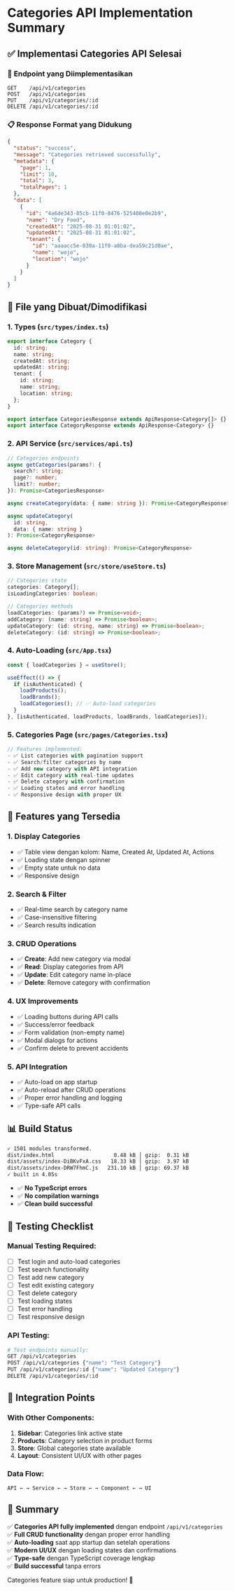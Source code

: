# Categories API Implementation Summary

## ✅ Implementasi Categories API Selesai

### 🎯 **Endpoint yang Diimplementasikan**

```
GET    /api/v1/categories
POST   /api/v1/categories
PUT    /api/v1/categories/:id
DELETE /api/v1/categories/:id
```

### 📋 **Response Format yang Didukung**

```json
{
  "status": "success",
  "message": "Categories retrieved successfully",
  "metadata": {
    "page": 1,
    "limit": 10,
    "total": 3,
    "totalPages": 1
  },
  "data": [
    {
      "id": "4a6de343-85cb-11f0-8476-525400e0e2b9",
      "name": "Dry Food",
      "createdAt": "2025-08-31 01:01:02",
      "updatedAt": "2025-08-31 01:01:02",
      "tenant": {
        "id": "aaaacc5e-830a-11f0-a0ba-dea59c21d0ae",
        "name": "wojo",
        "location": "wojo"
      }
    }
  ]
}
```

## 🔧 **File yang Dibuat/Dimodifikasi**

### 1. **Types** (`src/types/index.ts`)

```typescript
export interface Category {
  id: string;
  name: string;
  createdAt: string;
  updatedAt: string;
  tenant: {
    id: string;
    name: string;
    location: string;
  };
}

export interface CategoriesResponse extends ApiResponse<Category[]> {}
export interface CategoryResponse extends ApiResponse<Category> {}
```

### 2. **API Service** (`src/services/api.ts`)

```typescript
// Categories endpoints
async getCategories(params?: {
  search?: string;
  page?: number;
  limit?: number;
}): Promise<CategoriesResponse>

async createCategory(data: { name: string }): Promise<CategoryResponse>

async updateCategory(
  id: string,
  data: { name: string }
): Promise<CategoryResponse>

async deleteCategory(id: string): Promise<CategoryResponse>
```

### 3. **Store Management** (`src/store/useStore.ts`)

```typescript
// Categories state
categories: Category[];
isLoadingCategories: boolean;

// Categories methods
loadCategories: (params?) => Promise<void>;
addCategory: (name: string) => Promise<boolean>;
updateCategory: (id: string, name: string) => Promise<boolean>;
deleteCategory: (id: string) => Promise<boolean>;
```

### 4. **Auto-Loading** (`src/App.tsx`)

```typescript
const { loadCategories } = useStore();

useEffect(() => {
  if (isAuthenticated) {
    loadProducts();
    loadBrands();
    loadCategories(); // ✅ Auto-load categories
  }
}, [isAuthenticated, loadProducts, loadBrands, loadCategories]);
```

### 5. **Categories Page** (`src/pages/Categories.tsx`)

```typescript
// Features implemented:
- ✅ List categories with pagination support
- ✅ Search/filter categories by name
- ✅ Add new category with API integration
- ✅ Edit category with real-time updates
- ✅ Delete category with confirmation
- ✅ Loading states and error handling
- ✅ Responsive design with proper UX
```

## 🚀 **Features yang Tersedia**

### **1. Display Categories**

- ✅ Table view dengan kolom: Name, Created At, Updated At, Actions
- ✅ Loading state dengan spinner
- ✅ Empty state untuk no data
- ✅ Responsive design

### **2. Search & Filter**

- ✅ Real-time search by category name
- ✅ Case-insensitive filtering
- ✅ Search results indication

### **3. CRUD Operations**

- ✅ **Create**: Add new category via modal
- ✅ **Read**: Display categories from API
- ✅ **Update**: Edit category name in-place
- ✅ **Delete**: Remove category with confirmation

### **4. UX Improvements**

- ✅ Loading buttons during API calls
- ✅ Success/error feedback
- ✅ Form validation (non-empty name)
- ✅ Modal dialogs for actions
- ✅ Confirm delete to prevent accidents

### **5. API Integration**

- ✅ Auto-load on app startup
- ✅ Auto-reload after CRUD operations
- ✅ Proper error handling and logging
- ✅ Type-safe API calls

## 📊 **Build Status**

```bash
✓ 1501 modules transformed.
dist/index.html                   0.48 kB │ gzip:  0.31 kB
dist/assets/index-DiBKvFxA.css   18.33 kB │ gzip:  3.97 kB
dist/assets/index-DRW7FhmC.js   231.10 kB │ gzip: 69.37 kB
✓ built in 4.05s
```

- ✅ **No TypeScript errors**
- ✅ **No compilation warnings**
- ✅ **Clean build successful**

## 🎯 **Testing Checklist**

### **Manual Testing Required:**

- [ ] Test login and auto-load categories
- [ ] Test search functionality
- [ ] Test add new category
- [ ] Test edit existing category
- [ ] Test delete category
- [ ] Test loading states
- [ ] Test error handling
- [ ] Test responsive design

### **API Testing:**

```bash
# Test endpoints manually:
GET /api/v1/categories
POST /api/v1/categories {"name": "Test Category"}
PUT /api/v1/categories/:id {"name": "Updated Category"}
DELETE /api/v1/categories/:id
```

## 🔄 **Integration Points**

### **With Other Components:**

1. **Sidebar**: Categories link active state
2. **Products**: Category selection in product forms
3. **Store**: Global categories state available
4. **Layout**: Consistent UI/UX with other pages

### **Data Flow:**

```
API ← → Service ← → Store ← → Component ← → UI
```

## 🎉 **Summary**

✅ **Categories API fully implemented** dengan endpoint `/api/v1/categories`  
✅ **Full CRUD functionality** dengan proper error handling  
✅ **Auto-loading** saat app startup dan setelah operations  
✅ **Modern UI/UX** dengan loading states dan confirmations  
✅ **Type-safe** dengan TypeScript coverage lengkap  
✅ **Build successful** tanpa errors

Categories feature siap untuk production! 🚀
